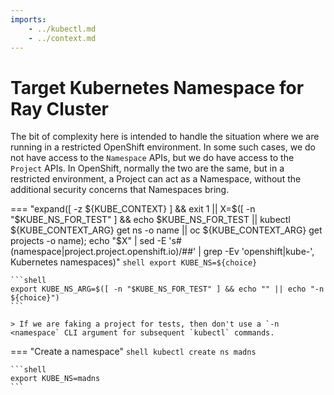 ```yaml
---
imports:
    - ../kubectl.md
    - ../context.md
---
```


# Target Kubernetes Namespace for Ray Cluster

The bit of complexity here is intended to handle the situation where
we are running in a restricted OpenShift environment. In some such
cases, we do not have access to the `Namespace` APIs, but we do have
access to the `Project` APIs. In OpenShift, normally the two are the
same, but in a restricted environment, a Project can act as a
Namespace, without the additional security concerns that Namespaces
bring.

=== "expand([ -z ${KUBE_CONTEXT} ] && exit 1 || X=$([ -n "$KUBE_NS_FOR_TEST" ] && echo $KUBE_NS_FOR_TEST || kubectl ${KUBE_CONTEXT_ARG} get ns -o name || oc ${KUBE_CONTEXT_ARG} get projects -o name); echo "$X" | sed -E 's#(namespace|project\.project\.openshift\.io)/##' | grep -Ev 'openshift|kube-', Kubernetes namespaces)"
    ```shell
    export KUBE_NS=${choice}
    ```

    ```shell
    export KUBE_NS_ARG=$([ -n "$KUBE_NS_FOR_TEST" ] && echo "" || echo "-n ${choice}")
    ```

    > If we are faking a project for tests, then don't use a `-n <namespace` CLI argument for subsequent `kubectl` commands.

=== "Create a namespace"
    ```shell
    kubectl create ns madns
    ```
    
    ```shell
    export KUBE_NS=madns
    ```
    

